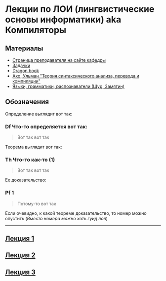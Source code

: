# Лекции по ЛОИ (лингвистические основы информатики) aka Компиляторы

## Материалы

* [Страница преподавателя на сайте кафедры](http://kadm.kmath.ru/pages.php?id=seamrog)
* [Задачки](https://www.dropbox.com/s/774f50efo1lma6u/loi_tasks.pdf?dl=0)
* [Dragon book](https://github.com/lehaSVV2009/Compiler/blob/master/books/%D0%90%D1%85%D0%BE%2C%20%D0%A1%D0%B5%D1%82%D0%B8%2C%20%D0%A3%D0%BB%D1%8C%D0%BC%D0%B0%D0%BD.%20%D0%9A%D0%BE%D0%BC%D0%BF%D0%B8%D0%BB%D1%8F%D1%82%D0%BE%D1%80%D1%8B.%20%D0%9F%D1%80%D0%B8%D0%BD%D1%86%D0%B8%D0%BF%D1%8B%2C%20%D1%82%D0%B5%D1%85%D0%BD%D0%BE%D0%BB%D0%BE%D0%B3%D0%B8%D0%B8%2C%20%D0%B8%D0%BD%D1%81%D1%82%D1%80%D1%83%D0%BC%D0%B5%D0%BD%D1%82%D1%8B.2ed.2008.pdf)
* [Ахо, Ульман "Теория синтаксического анализа, перевода и компиляции"](https://github.com/afrolovskiy/compilers_labs/blob/master/literature/%D0%90%D1%85%D0%BE%20%D0%90.%2C%20%D0%A3%D0%BB%D1%8C%D0%BC%D0%B0%D0%BD%20%D0%94%D0%B6.%20%D0%A2%D0%B5%D0%BE%D1%80%D0%B8%D1%8F%20%D1%81%D0%B8%D0%BD%D1%82%D0%B0%D0%BA%D1%81%D0%B8%D1%87%D0%B5%D1%81%D0%BA%D0%BE%D0%B3%D0%BE%20%D0%B0%D0%BD%D0%B0%D0%BB%D0%B8%D0%B7%D0%B0%2C%20%D0%BF%D0%B5%D1%80%D0%B5%D0%B2%D0%BE%D0%B4%D0%B0%20%D0%B8%20%D0%BA%D0%BE%D0%BC%D0%BF%D0%B8%D0%BB%D1%8F%D1%86%D0%B8%D0%B8.%20%D0%A2%D0%BE%D0%BC%201.%20%D0%9A%D0%BE%D0%BC%D0%BF%D0%B8%D0%BB%D1%8F%D1%86%D0%B8%D1%8F%20(1978).djvu)
* [Языки, грамматики, распознаватели (Шур, Замятин)](http://kadm.kmath.ru/files/shurzam.pdf)

## Обозначения

Определение выглядит вот так:

### Df **Что-то** определяется вот так:

> Вот так вот так

Теорема выглядит вот так:

### Th **Что-то** как-то (1)

> Вот так вот так

Ее доказательство:

### Pf 1

> Потому-то вот так

Если очевидно, к какой теореме доказательство, то номер можно опустить (*Вместо номера можно хоть гуид лол*)

---

## [Лекция 1](./lectures/lecture_1.md)

## [Лекция 2](./lectures/lecture_2.md)

## [Лекция 3](./lectures/lecture_3.md)